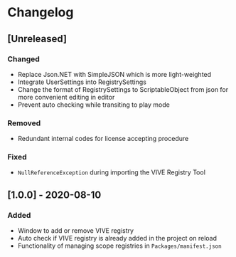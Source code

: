 # Changelog

## [Unreleased]

### Changed

- Replace Json.NET with SimpleJSON which is more light-weighted
- Integrate UserSettings into RegistrySettings
- Change the format of RegistrySettings to ScriptableObject from json for more convenient editing in editor
- Prevent auto checking while transiting to play mode

### Removed

- Redundant internal codes for license accepting procedure

### Fixed

- `NullReferenceException` during importing the VIVE Registry Tool

## [1.0.0] - 2020-08-10

### Added

- Window to add or remove VIVE registry
- Auto check if VIVE registry is already added in the project on reload
- Functionality of managing scope registries in `Packages/manifest.json`
